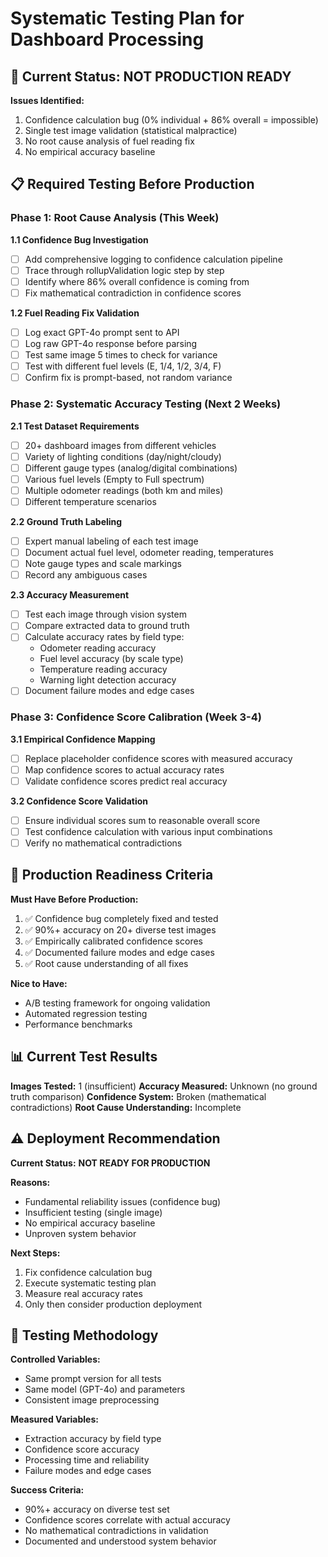 # Systematic Testing Plan for Dashboard Processing

## 🚨 **Current Status: NOT PRODUCTION READY**

**Issues Identified:**
1. Confidence calculation bug (0% individual + 86% overall = impossible)
2. Single test image validation (statistical malpractice)
3. No root cause analysis of fuel reading fix
4. No empirical accuracy baseline

## 📋 **Required Testing Before Production**

### **Phase 1: Root Cause Analysis (This Week)**

**1.1 Confidence Bug Investigation**
- [ ] Add comprehensive logging to confidence calculation pipeline
- [ ] Trace through rollupValidation logic step by step
- [ ] Identify where 86% overall confidence is coming from
- [ ] Fix mathematical contradiction in confidence scores

**1.2 Fuel Reading Fix Validation**
- [ ] Log exact GPT-4o prompt sent to API
- [ ] Log raw GPT-4o response before parsing
- [ ] Test same image 5 times to check for variance
- [ ] Test with different fuel levels (E, 1/4, 1/2, 3/4, F)
- [ ] Confirm fix is prompt-based, not random variance

### **Phase 2: Systematic Accuracy Testing (Next 2 Weeks)**

**2.1 Test Dataset Requirements**
- [ ] 20+ dashboard images from different vehicles
- [ ] Variety of lighting conditions (day/night/cloudy)
- [ ] Different gauge types (analog/digital combinations)
- [ ] Various fuel levels (Empty to Full spectrum)
- [ ] Multiple odometer readings (both km and miles)
- [ ] Different temperature scenarios

**2.2 Ground Truth Labeling**
- [ ] Expert manual labeling of each test image
- [ ] Document actual fuel level, odometer reading, temperatures
- [ ] Note gauge types and scale markings
- [ ] Record any ambiguous cases

**2.3 Accuracy Measurement**
- [ ] Test each image through vision system
- [ ] Compare extracted data to ground truth
- [ ] Calculate accuracy rates by field type:
  - Odometer reading accuracy
  - Fuel level accuracy (by scale type)
  - Temperature reading accuracy
  - Warning light detection accuracy
- [ ] Document failure modes and edge cases

### **Phase 3: Confidence Score Calibration (Week 3-4)**

**3.1 Empirical Confidence Mapping**
- [ ] Replace placeholder confidence scores with measured accuracy
- [ ] Map confidence scores to actual accuracy rates
- [ ] Validate confidence scores predict real accuracy

**3.2 Confidence Score Validation**
- [ ] Ensure individual scores sum to reasonable overall score
- [ ] Test confidence calculation with various input combinations
- [ ] Verify no mathematical contradictions

## 🎯 **Production Readiness Criteria**

**Must Have Before Production:**
1. ✅ Confidence bug completely fixed and tested
2. ✅ 90%+ accuracy on 20+ diverse test images
3. ✅ Empirically calibrated confidence scores
4. ✅ Documented failure modes and edge cases
5. ✅ Root cause understanding of all fixes

**Nice to Have:**
- A/B testing framework for ongoing validation
- Automated regression testing
- Performance benchmarks

## 📊 **Current Test Results**

**Images Tested:** 1 (insufficient)
**Accuracy Measured:** Unknown (no ground truth comparison)
**Confidence System:** Broken (mathematical contradictions)
**Root Cause Understanding:** Incomplete

## ⚠️ **Deployment Recommendation**

**Current Status:** **NOT READY FOR PRODUCTION**

**Reasons:**
- Fundamental reliability issues (confidence bug)
- Insufficient testing (single image)
- No empirical accuracy baseline
- Unproven system behavior

**Next Steps:**
1. Fix confidence calculation bug
2. Execute systematic testing plan
3. Measure real accuracy rates
4. Only then consider production deployment

## 🔬 **Testing Methodology**

**Controlled Variables:**
- Same prompt version for all tests
- Same model (GPT-4o) and parameters
- Consistent image preprocessing

**Measured Variables:**
- Extraction accuracy by field type
- Confidence score accuracy
- Processing time and reliability
- Failure modes and edge cases

**Success Criteria:**
- 90%+ accuracy on diverse test set
- Confidence scores correlate with actual accuracy
- No mathematical contradictions in validation
- Documented and understood system behavior
